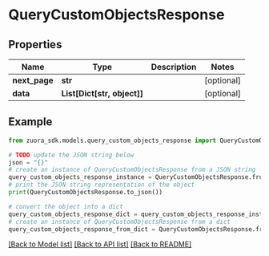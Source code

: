# QueryCustomObjectsResponse



## Properties

Name | Type | Description | Notes
------------ | ------------- | ------------- | -------------
**next_page** | **str** |  | [optional] 
**data** | **List[Dict[str, object]]** |  | [optional] 

## Example

```python
from zuora_sdk.models.query_custom_objects_response import QueryCustomObjectsResponse

# TODO update the JSON string below
json = "{}"
# create an instance of QueryCustomObjectsResponse from a JSON string
query_custom_objects_response_instance = QueryCustomObjectsResponse.from_json(json)
# print the JSON string representation of the object
print(QueryCustomObjectsResponse.to_json())

# convert the object into a dict
query_custom_objects_response_dict = query_custom_objects_response_instance.to_dict()
# create an instance of QueryCustomObjectsResponse from a dict
query_custom_objects_response_from_dict = QueryCustomObjectsResponse.from_dict(query_custom_objects_response_dict)
```
[[Back to Model list]](../README.md#documentation-for-models) [[Back to API list]](../README.md#documentation-for-api-endpoints) [[Back to README]](../README.md)


